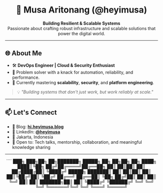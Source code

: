 <h1 align="center">🚀 Musa Aritonang (@heyimusa)</h1>

<p align="center">
  <strong>Building Resilient & Scalable Systems</strong><br/>
  Passionate about crafting robust infrastructure and scalable solutions that power the digital world.
</p>

---

## 🌐 About Me

- 🛠 **DevOps Engineer | Cloud & Security Enthusiast**
- 🧠 Problem solver with a knack for automation, reliability, and performance.
- 🔄 Currently mastering **scalability**, **security**, and **platform engineering**.

> 💡 *"Building systems that don't just work, but work reliably at scale."*

---

## 📫 Let's Connect

- 💬 Blog: [**hi.heyimusa.blog**](https://hi.heyimusa.blog/)
- 💼 LinkedIn: [**@heyimusa**](https://www.linkedin.com/in/heyimusa/)
- 📍 Jakarta, Indonesia
- 🤝 Open to: Tech talks, mentorship, collaboration, and meaningful knowledge sharing

---

<div align="center">
````
███╗   ███╗██╗   ██╗███████╗ █████╗     ██╗   ██╗██╗   ██╗
████╗ ████║╚██╗ ██╔╝██╔════╝██╔══██╗    ██║   ██║██║   ██║
██╔████╔██║ ╚████╔╝ █████╗  ███████║    ██║   ██║██║   ██║
██║╚██╔╝██║  ╚██╔╝  ██╔══╝  ██╔══██║    ╚██╗ ██╔╝██║   ██║
██║ ╚═╝ ██║   ██║   ███████╗██║  ██║     ╚████╔╝ ╚██████╔╝
╚═╝     ╚═╝   ╚═╝   ╚══════╝╚═╝  ╚═╝      ╚═══╝   ╚═════╝

</div>
